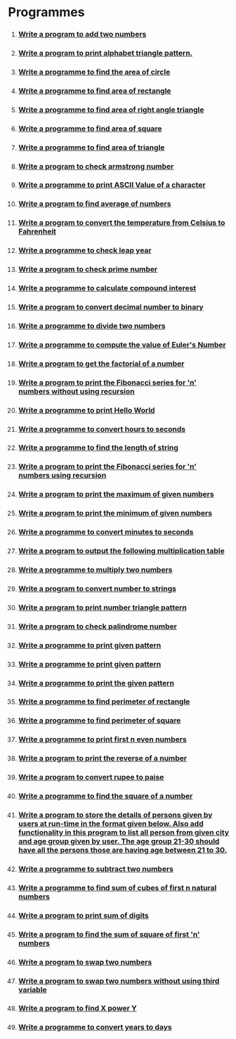 # Programmes

1. ### [Write a program to add two numbers](./add-two-numbers/)
2. ### [Write a program to print alphabet triangle pattern.](./alphabet-triangle-pattern/)
3. ### [Write a programme to find the area of circle](./area-of-circle/)
4. ### [Write a programme to find area of rectangle](./area-of-rectangle/)
5. ### [Write a programme to find area of right angle triangle](area-of-right-angle-triangle)
6. ### [Write a programme to find area of square](./area-of-square/)
7. ### [Write a programme to find area of triangle](./area-of-triangle/)
8. ### [Write a program to check armstrong number](./armstrong-number/)
9. ### [Write a programme to print ASCII Value of a character](./ascii-value/)
10. ### [Write a program to find average of numbers](./average-of-numbers/)
11. ### [Write a program to convert the temperature from Celsius to Fahrenheit](./celsius-to-fahrenheit/)
12. ### [Write a programme to check leap year](./check-leap-year/)
13. ### [Write a program to check prime number](./check-prime-number/)
14. ### [Write a programme to calculate compound interest](./compound-interest-calculator/)
15. ### [Write a program to convert decimal number to binary](./decimal-to-binary/)
16. ### [Write a programme to divide two numbers](./divide-two-numbers/)
17. ### [Write a programme to compute the value of Euler's Number](./euler-number/)
18. ### [Write a program to get the factorial of a number](./factorial/)
19. ### [Write a program to print the Fibonacci series for 'n' numbers without using recursion](./fibonaci-series-without-using-recursion/)
20. ### [Write a programme to print Hello World](./hello-world/)
21. ### [Write a programme to convert hours to seconds](./hours-to-seconds/)
22. ### [Write a programme to find the length of string](./length-of-string/)
23. ### [Write a program to print the Fibonacci series for 'n' numbers using recursion](./fibonnaci-series-using-recursion/)
24. ### [Write a program to print the maximum of given numbers](./maximum-of-numbers/)
25. ### [Write a program to print the minimum of given numbers](./minimum-of-numbers/)
26. ### [Write a programme to convert minutes to seconds](./minutes-to-seconds/)
27. ### [Write a program to output the following multiplication table](./multiplication-table/)
28. ### [Write a programme to multiply two numbers](./multiply-two-numbers/)
29. ### [Write a program to convert number to strings](./number-to-string/)
30. ### [Write a program to print number triangle pattern](./number-triangle-pattern/)
31. ### [Write a program to check palindrome number](./palindrome-number/)
32. ### [Write a programme to print given pattern](./pattern-1/)
33. ### [Write a programme to print given pattern](./pattern-2/)
34. ### [Write a programme to print the given pattern](./pattern-3/)
35. ### [Write a programme to find perimeter of rectangle](./perimeter-of-rectangle/)
36. ### [Write a programme to find perimeter of square](./perimeter-of-square/)
37. ### [Write a programme to print first n even numbers](./print-even-numbers/)
38. ### [Write a program to print the reverse of a number](./reverse-of-a-number/)
39. ### [Write a program to convert rupee to paise](./rupee-to-paise/)
40. ### [Write a programme to find the square of a number](./square-of-number/)
41. ### [Write a program to store the details of persons given by users at run-time in the format given below. Also add functionality in this program to list all person from given city and age group given by user. The age group 21-30 should have all the persons those are having age between 21 to 30.](./store-the-details-of-persons/)
42. ### [Write a programme to subtract two numbers](./subtract-two-numbers/)
43. ### [Write a programme to find sum of cubes of first n natural numbers](./sum-of-cubes/)
44. ### [Write a program to print sum of digits](./sum-of-digits/)
45. ### [Write a program to find the sum of square of first 'n' numbers](./sum-of-square/)
46. ### [Write a program to swap two numbers](./swap-two-numbers/)
47. ### [Write a program to swap two numbers without using third variable](./swap-two-numbers-without-using-third-variable/)
48. ### [Write a program to find X power Y](./x-power-y/)
49. ### [Write a programme to convert years to days](./years-to-days/)
